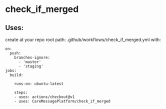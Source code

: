 # check_if_merged



## Uses:

create at your repo root path: .github/workflows/check_if_merged.yml with:

```
on:
  push:
    branches-ignore:
      - 'master'
      - 'staging'
jobs:
  build:

    runs-on: ubuntu-latest

    steps:
    - uses: actions/checkout@v1
    - uses: CareMessagePlatform/check_if_merged
```
